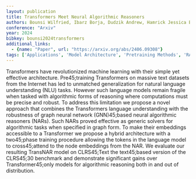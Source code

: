 ```yaml
---
layout: publication
title: Transformers Meet Neural Algorithmic Reasoners
authors: Bounsi Wilfried, Ibarz Borja, Dudzik Andrew, Hamrick Jessica B., Markeeva Larisa, Vitvitskyi Alex, Pascanu Razvan, Veličković Petar
conference: "Arxiv"
year: 2024
bibkey: bounsi2024transformers
additional_links:
  - {name: "Paper", url: "https://arxiv.org/abs/2406.09308"}
tags: ['Applications', 'Model Architecture', 'Pretraining Methods', 'RAG', 'Security', 'Training Techniques', 'Transformer']
---
```

Transformers have revolutionized machine learning with their simple yet effective architecture. Pre45;training Transformers on massive text datasets from the Internet has led to unmatched generalization for natural language understanding (NLU) tasks. However such language models remain fragile when tasked with algorithmic forms of reasoning where computations must be precise and robust. To address this limitation we propose a novel approach that combines the Transformers language understanding with the robustness of graph neural network (GNN)45;based neural algorithmic reasoners (NARs). Such NARs proved effective as generic solvers for algorithmic tasks when specified in graph form. To make their embeddings accessible to a Transformer we propose a hybrid architecture with a two45;phase training procedure allowing the tokens in the language model to cross45;attend to the node embeddings from the NAR. We evaluate our resulting TransNAR model on CLRS45;Text the text45;based version of the CLRS45;30 benchmark and demonstrate significant gains over Transformer45;only models for algorithmic reasoning both in and out of distribution.
